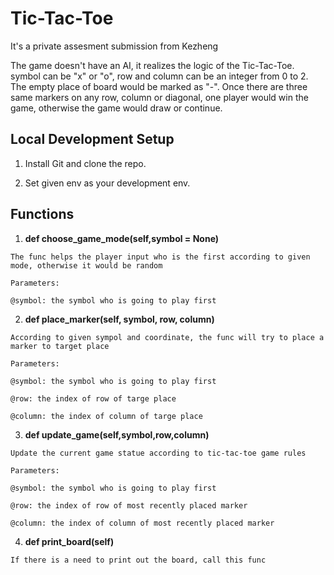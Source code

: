 # Tic-Tac-Toe
It's a private assesment submission from Kezheng

The game doesn't have an AI, it realizes the logic of the Tic-Tac-Toe. symbol can be "x" or "o", row and column can be an integer from 0 to 2. The empty place of board would be marked as "-". Once there are three same markers on any row, column or diagonal, one player would win the game, otherwise the game would draw or continue.


## **Local Development Setup**
1. Install Git and clone the repo.

2. Set given env as your development env.

## **Functions**
1.  **def choose_game_mode(self,symbol = None)**
```
The func helps the player input who is the first according to given mode, otherwise it would be random

Parameters:

@symbol: the symbol who is going to play first
```

2.  **def place_marker(self, symbol, row, column)**
```
According to given sympol and coordinate, the func will try to place a marker to target place

Parameters:

@symbol: the symbol who is going to play first

@row: the index of row of targe place

@column: the index of column of targe place
```
3.  **def update_game(self,symbol,row,column)**
```
Update the current game statue according to tic-tac-toe game rules

Parameters:

@symbol: the symbol who is going to play first

@row: the index of row of most recently placed marker

@column: the index of column of most recently placed marker
```
4.  **def print_board(self)**
```
If there is a need to print out the board, call this func
```
